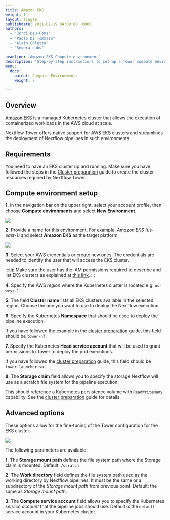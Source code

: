 ```yaml
---
title: Amazon EKS
weight: 1
layout: single
publishdate: 2021-01-19 04:00:00 +0000
authors:
  - "Jordi Deu-Pons"
  - "Paolo Di Tommaso"
  - "Alain Coletta"
  - "Seqera Labs"

headline: 'Amazon EKS Compute environment'
description: 'Step-by-step instructions to set up a Tower compute environment for Amazon EKS clusters'
menu:
  docs:
    parent: Compute Environments
    weight: 7

---
```

## Overview

[Amazon EKS](https://aws.amazon.com/eks/) is a managed Kubernetes cluster that allows the execution of containerized workloads in the AWS cloud at scale.

Nextflow Tower offers native support for AWS EKS clusters and streamlines the deployment
of Nextflow pipelines in such environments.

## Requirements

You need to have an EKS cluster up and running. Make sure you have followed
the steps in the [Cluster preparation](https://github.com/seqeralabs/nf-tower-k8s/blob/master/cluster-preparation.md) guide to create the cluster resources required by Nextflow Tower.


## Compute environment setup  

**1.** In the navigation bar on the upper right, select your account profile, then choose **Compute environments** and select **New Environment**.

![](/uploads/2020/09/aws_new_env.png)



**2.** Provide a name for this environment. For example, *Amazon EKS (us-east-1)* and select **Amazon EKS** as the target platform.

![](/uploads/2020/12/eks_new_env.png)

**3.** Select your AWS credentials or create new ones. The credentials are needed to identify the user that will access the EKS cluster.

:::tip
Make sure the user has the IAM permissions required to describe and
list EKS clusters as explained at [this link](https://github.com/seqeralabs/nf-tower-k8s/blob/master/cluster-preparation.md#4-amazon-eks-specific-setting).
:::

**4.** Specify the AWS *region* where the Kubernetes cluster is located e.g. `us-west-1`.

**5.** The field **Cluster name** lists all EKS clusters available in the selected region. Choose the one you want to use to deploy the Nextflow execution.

**6.** Specify the Kubernetes **Namespace** that should be used to deploy the pipeline execution.

If you have followed the example in the [cluster preparation](https://github.com/seqeralabs/nf-tower-k8s/blob/master/cluster-preparation.md#2-service-account--role-creation) guide, this field should be `tower-nf`.

**7.** Specify the Kubernetes **Head service account** that will be used to grant permissions to Tower to deploy the pod executions.

If you have followed the [cluster preparation](https://github.com/seqeralabs/nf-tower-k8s/blob/master/cluster-preparation.md#2-service-account--role-creation) guide, this field should be `tower-launcher-sa`.

**8.** The **Storage claim** field allows you to specify the storage Nextflow will use as a
scratch file system for the pipeline execution.

This should reference a Kubernetes persistence volume with `ReadWriteMany` capability. See the [cluster preparation](https://github.com/seqeralabs/nf-tower-k8s/blob/master/cluster-preparation.md#3-storage-configuration) guide for details.


## Advanced options

These options allow for the fine-tuning of the Tower configuration for the EKS cluster.

![](/uploads/2020/12/advanced_options.png)


The following parameters are available:

**1.** The **Storage mount path** defines the file system path where the Storage claim is mounted. Default: `/scratch`

**2.** The **Work directory** field defines the file system path used as the working directory by Nextflow pipelines. It must be the same or a subdirectory of the *Storage mount path* from previous point. Default: the same as *Storage mount path*.

**3.** The  **Compute service account** field allows you to specify the Kubernetes *service account* that the pipeline jobs should use. Default is the `default` service account in your Kubernetes cluster.
